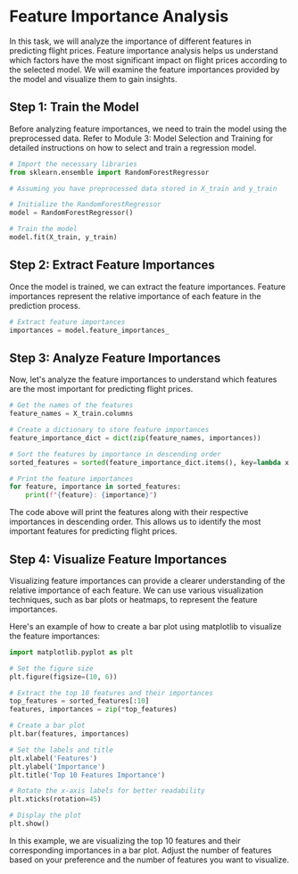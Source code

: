 # Feature Importance Analysis

In this task, we will analyze the importance of different features in predicting flight prices. Feature importance analysis helps us understand which factors have the most significant impact on flight prices according to the selected model. We will examine the feature importances provided by the model and visualize them to gain insights.

## Step 1: Train the Model

Before analyzing feature importances, we need to train the model using the preprocessed data. Refer to Module 3: Model Selection and Training for detailed instructions on how to select and train a regression model.

```python
# Import the necessary libraries
from sklearn.ensemble import RandomForestRegressor

# Assuming you have preprocessed data stored in X_train and y_train

# Initialize the RandomForestRegressor
model = RandomForestRegressor()

# Train the model
model.fit(X_train, y_train)
```

## Step 2: Extract Feature Importances

Once the model is trained, we can extract the feature importances. Feature importances represent the relative importance of each feature in the prediction process.

```python
# Extract feature importances
importances = model.feature_importances_
```

## Step 3: Analyze Feature Importances

Now, let's analyze the feature importances to understand which features are the most important for predicting flight prices.

```python
# Get the names of the features
feature_names = X_train.columns

# Create a dictionary to store feature importances
feature_importance_dict = dict(zip(feature_names, importances))

# Sort the features by importance in descending order
sorted_features = sorted(feature_importance_dict.items(), key=lambda x: x[1], reverse=True)

# Print the feature importances
for feature, importance in sorted_features:
    print(f"{feature}: {importance}")
```

The code above will print the features along with their respective importances in descending order. This allows us to identify the most important features for predicting flight prices.

## Step 4: Visualize Feature Importances

Visualizing feature importances can provide a clearer understanding of the relative importance of each feature. We can use various visualization techniques, such as bar plots or heatmaps, to represent the feature importances.

Here's an example of how to create a bar plot using matplotlib to visualize the feature importances:

```python
import matplotlib.pyplot as plt

# Set the figure size
plt.figure(figsize=(10, 6))

# Extract the top 10 features and their importances
top_features = sorted_features[:10]
features, importances = zip(*top_features)

# Create a bar plot
plt.bar(features, importances)

# Set the labels and title
plt.xlabel('Features')
plt.ylabel('Importance')
plt.title('Top 10 Features Importance')

# Rotate the x-axis labels for better readability
plt.xticks(rotation=45)

# Display the plot
plt.show()
```

In this example, we are visualizing the top 10 features and their corresponding importances in a bar plot. Adjust the number of features based on your preference and the number of features you want to visualize.
